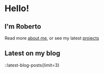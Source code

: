 # Hello!

## I'm Roberto

Read more [about me](/about), or see my latest [projects](/projects)

## Latest on my blog
::latest-blog-posts{limit=3}